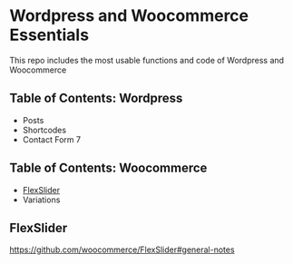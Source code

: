 # Wordpress and Woocommerce Essentials

This repo includes the most usable functions and code of Wordpress and Woocommerce

## Table of Contents: Wordpress

- Posts
- Shortcodes
- Contact Form 7

## Table of Contents: Woocommerce
- [FlexSlider](#flexslider)
- Variations

## FlexSlider

https://github.com/woocommerce/FlexSlider#general-notes


